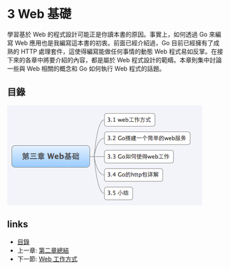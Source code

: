 # 3 Web 基礎

學習基於 Web 的程式設計可能正是你讀本書的原因。事實上，如何透過 Go 來編寫 Web 應用也是我編寫這本書的初衷。前面已經介紹過，Go 目前已經擁有了成熟的 HTTP 處理套件，這使得編寫能做任何事情的動態 Web 程式易如反掌。在接下來的各章中將要介紹的內容，都是屬於 Web 程式設計的範疇。本章則集中討論一些與 Web 相關的概念和 Go 如何執行 Web 程式的話題。

## 目錄

![](images/navi3.png)

## links

* [目錄](preface.md)
* 上一章: [第二章總結](02.8.md)
* 下一節: [Web 工作方式](03.1.md)
